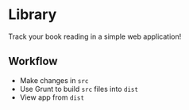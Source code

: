 # Library

Track your book reading in a simple web application!

## Workflow

- Make changes in `src`
- Use Grunt to build `src` files into `dist`
- View app from `dist`
